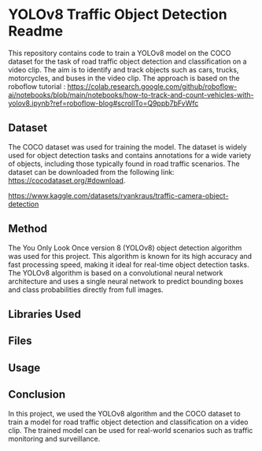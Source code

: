 # YOLOv8 Traffic Object Detection Readme

This repository contains code to train a YOLOv8 model on the COCO dataset for the task of road traffic object detection and classification on a video clip. The aim is to identify and track objects such as cars, trucks, motorcycles, and buses in the video clip. The approach is based on the roboflow tutorial : https://colab.research.google.com/github/roboflow-ai/notebooks/blob/main/notebooks/how-to-track-and-count-vehicles-with-yolov8.ipynb?ref=roboflow-blog#scrollTo=Q9ppb7bFvWfc

## Dataset

The COCO dataset was used for training the model. The dataset is widely used for object detection tasks and contains annotations for a wide variety of objects, including those typically found in road traffic scenarios. The dataset can be downloaded from the following link: https://cocodataset.org/#download.

https://www.kaggle.com/datasets/ryankraus/traffic-camera-object-detection

## Method

The You Only Look Once version 8 (YOLOv8) object detection algorithm was used for this project. This algorithm is known for its high accuracy and fast processing speed, making it ideal for real-time object detection tasks. The YOLOv8 algorithm is based on a convolutional neural network architecture and uses a single neural network to predict bounding boxes and class probabilities directly from full images.

## Libraries Used



## Files


## Usage


## Conclusion

In this project, we used the YOLOv8 algorithm and the COCO dataset to train a model for road traffic object detection and classification on a video clip. The trained model can be used for real-world scenarios such as traffic monitoring and surveillance.
